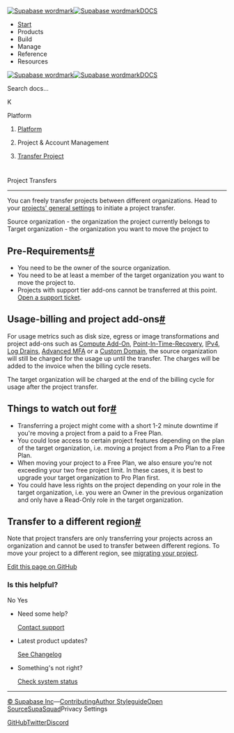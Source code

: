 [![Supabase wordmark](https://supabase.com/docs/_next/image?url=%2Fdocs%2Fsupabase-dark.svg&w=256&q=75&dpl=dpl_5BYG5BkQhU19GEfZfhcgAbeGcRQo)![Supabase wordmark](https://supabase.com/docs/_next/image?url=%2Fdocs%2Fsupabase-light.svg&w=256&q=75&dpl=dpl_5BYG5BkQhU19GEfZfhcgAbeGcRQo)DOCS](https://supabase.com/docs)

-   [Start](https://supabase.com/docs/guides/getting-started)
-   Products
-   Build
-   Manage
-   Reference
-   Resources

[![Supabase wordmark](https://supabase.com/docs/_next/image?url=%2Fdocs%2Fsupabase-dark.svg&w=256&q=75&dpl=dpl_5BYG5BkQhU19GEfZfhcgAbeGcRQo)![Supabase wordmark](https://supabase.com/docs/_next/image?url=%2Fdocs%2Fsupabase-light.svg&w=256&q=75&dpl=dpl_5BYG5BkQhU19GEfZfhcgAbeGcRQo)DOCS](https://supabase.com/docs)

Search docs...

K

Platform

1.  [Platform](https://supabase.com/docs/guides/platform)

3.  Project & Account Management

5.  [Transfer Project](https://supabase.com/docs/guides/platform/project-transfer)

# 

Project Transfers

* * *

You can freely transfer projects between different organizations. Head to your [projects' general settings](https://supabase.com/dashboard/project/_/settings/general) to initiate a project transfer.

Source organization - the organization the project currently belongs to Target organization - the organization you want to move the project to

## Pre-Requirements[#](#pre-requirements)

-   You need to be the owner of the source organization.
-   You need to be at least a member of the target organization you want to move the project to.
-   Projects with support tier add-ons cannot be transferred at this point. [Open a support ticket](https://supabase.com/dashboard/support/new?category=billing&subject=Transfer%20project).

## Usage-billing and project add-ons[#](#usage-billing-and-project-add-ons)

For usage metrics such as disk size, egress or image transformations and project add-ons such as [Compute Add-On](https://supabase.com/docs/guides/platform/compute-add-ons), [Point-In-Time-Recovery](https://supabase.com/docs/guides/platform/backups#point-in-time-recovery), [IPv4](https://supabase.com/docs/guides/platform/ipv4-address), [Log Drains](https://supabase.com/docs/guides/platform/log-drains), [Advanced MFA](https://supabase.com/docs/guides/auth/auth-mfa/phone) or a [Custom Domain](https://supabase.com/docs/guides/platform/custom-domains), the source organization will still be charged for the usage up until the transfer. The charges will be added to the invoice when the billing cycle resets.

The target organization will be charged at the end of the billing cycle for usage after the project transfer.

## Things to watch out for[#](#things-to-watch-out-for)

-   Transferring a project might come with a short 1-2 minute downtime if you're moving a project from a paid to a Free Plan.
-   You could lose access to certain project features depending on the plan of the target organization, i.e. moving a project from a Pro Plan to a Free Plan.
-   When moving your project to a Free Plan, we also ensure you’re not exceeding your two free project limit. In these cases, it is best to upgrade your target organization to Pro Plan first.
-   You could have less rights on the project depending on your role in the target organization, i.e. you were an Owner in the previous organization and only have a Read-Only role in the target organization.

## Transfer to a different region[#](#transfer-to-a-different-region)

Note that project transfers are only transferring your projects across an organization and cannot be used to transfer between different regions. To move your project to a different region, see [migrating your project](https://supabase.com/docs/guides/platform/migrating-and-upgrading-projects#migrate-your-project).

[Edit this page on GitHub](https://github.com/supabase/supabase/blob/master/apps/docs/content/guides/platform/project-transfer.mdx)

### Is this helpful?

No Yes

-   Need some help?
    
    [Contact support](https://supabase.com/support)
-   Latest product updates?
    
    [See Changelog](https://supabase.com/changelog)
-   Something's not right?
    
    [Check system status](https://status.supabase.com/)

* * *

[© Supabase Inc](https://supabase.com/)—[Contributing](https://github.com/supabase/supabase/blob/master/apps/docs/DEVELOPERS.md)[Author Styleguide](https://github.com/supabase/supabase/blob/master/apps/docs/CONTRIBUTING.md)[Open Source](https://supabase.com/open-source)[SupaSquad](https://supabase.com/supasquad)Privacy Settings

[GitHub](https://github.com/supabase/supabase)[Twitter](https://twitter.com/supabase)[Discord](https://discord.supabase.com/)